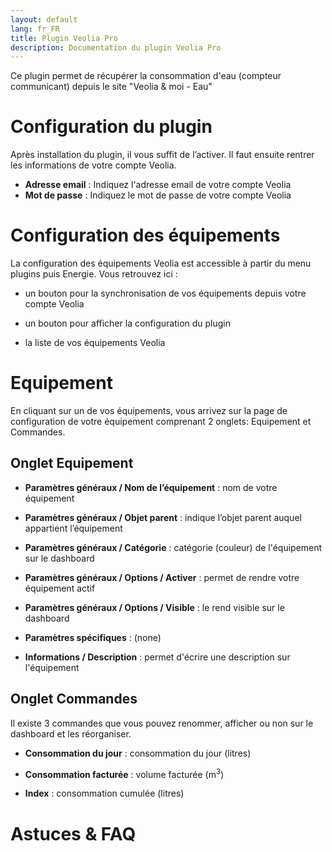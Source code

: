 ```yaml
---
layout: default
lang: fr_FR
title: Plugin Veolia Pro
description: Documentation du plugin Veolia Pro
---
```


Ce plugin permet de récupérer la consommation d'eau (compteur communicant) depuis le site "Veolia & moi - Eau"

Configuration du plugin 
=======================

Après installation du plugin, il vous suffit de l’activer. Il faut ensuite rentrer les informations de votre compte Veolia.

-   **Adresse email** : Indiquez l'adresse email de votre compte Veolia
-   **Mot de passe** : Indiquez le mot de passe de votre compte Veolia

Configuration des équipements 
=============================

La configuration des équipements Veolia est accessible à partir du menu plugins puis Energie. Vous retrouvez ici :

-   un bouton pour la synchronisation de vos équipements depuis votre compte Veolia

-   un bouton pour afficher la configuration du plugin

-   la liste de vos équipements Veolia

Equipement
==========

En cliquant sur un de vos équipements, vous arrivez sur la page de configuration de votre équipement comprenant 2 onglets: Equipement et
Commandes.

Onglet Equipement
-----------------

-   **Paramètres généraux / Nom de l’équipement** : nom de votre équipement

-   **Paramètres généraux / Objet parent** : indique l’objet parent auquel appartient l’équipement

-   **Paramètres généraux / Catégorie** : catégorie (couleur) de l'équipement sur le dashboard

-   **Paramètres généraux / Options / Activer** : permet de rendre votre équipement actif

-   **Paramètres généraux / Options / Visible** : le rend visible sur le dashboard

-   **Paramètres spécifiques** : (none)

-   **Informations / Description** : permet d'écrire une description sur l'équipement

Onglet Commandes
----------------

Il existe 3 commandes que vous pouvez renommer, afficher ou non sur le dashboard et les réorganiser.

-   **Consommation du jour** : consommation du jour (litres)

-   **Consommation facturée** : volume facturée (m<sup>3</sup>)

-   **Index** : consommation cumulée (litres)


Astuces & FAQ
=============
